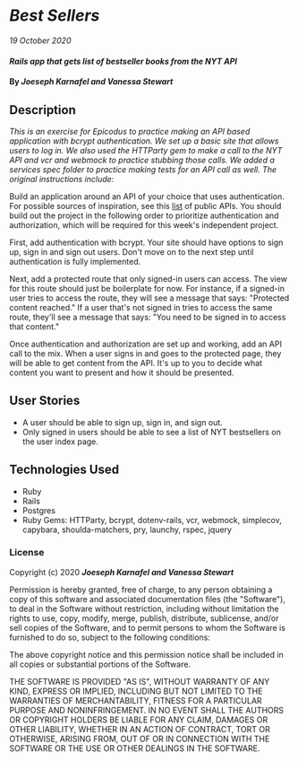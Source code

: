 # _Best Sellers_

_19 October 2020_

#### _Rails app that gets list of bestseller books from the NYT API_

#### By _**Joeseph Karnafel and Vanessa Stewart**_

## Description

_This is an exercise for Epicodus to practice making an API based application with bcrypt authentication. We set up a basic site that allows users to log in. We also used the HTTParty gem to make a call to the NYT API and vcr and webmock to practice stubbing those calls. We added a services spec folder to practice making tests for an API call as well. The original instructions include:_

Build an application around an API of your choice that uses authentication. For possible sources of inspiration, see this [list](https://github.com/public-apis/public-apis) of public APIs. You should build out the project in the following order to prioritize authentication and authorization, which will be required for this week's independent project.

First, add authentication with bcrypt. Your site should have options to sign up, sign in and sign out users. Don't move on to the next step until authentication is fully implemented.

Next, add a protected route that only signed-in users can access. The view for this route should just be boilerplate for now. For instance, if a signed-in user tries to access the route, they will see a message that says: "Protected content reached." If a user that's not signed in tries to access the same route, they'll see a message that says: "You need to be signed in to access that content."

Once authentication and authorization are set up and working, add an API call to the mix. When a user signs in and goes to the protected page, they will be able to get content from the API. It's up to you to decide what content you want to present and how it should be presented.

## User Stories
* A user should be able to sign up, sign in, and sign out.
* Only signed in users should be able to see a list of NYT bestsellers on the user index page.

## Technologies Used

* Ruby
* Rails
* Postgres
* Ruby Gems: HTTParty, bcrypt, dotenv-rails, vcr, webmock, simplecov, capybara, shoulda-matchers, pry, launchy, rspec, jquery 

### License

Copyright (c) 2020 **_Joeseph Karnafel and Vanessa Stewart_**

Permission is hereby granted, free of charge, to any person obtaining a copy of this software and associated documentation files (the "Software"), to deal in the Software without restriction, including without limitation the rights to use, copy, modify, merge, publish, distribute, sublicense, and/or sell copies of the Software, and to permit persons to whom the Software is furnished to do so, subject to the following conditions:

The above copyright notice and this permission notice shall be included in all copies or substantial portions of the Software.

THE SOFTWARE IS PROVIDED "AS IS", WITHOUT WARRANTY OF ANY KIND, EXPRESS OR IMPLIED, INCLUDING BUT NOT LIMITED TO THE WARRANTIES OF MERCHANTABILITY, FITNESS FOR A PARTICULAR PURPOSE AND NONINFRINGEMENT. IN NO EVENT SHALL THE AUTHORS OR COPYRIGHT HOLDERS BE LIABLE FOR ANY CLAIM, DAMAGES OR OTHER LIABILITY, WHETHER IN AN ACTION OF CONTRACT, TORT OR OTHERWISE, ARISING FROM, OUT OF OR IN CONNECTION WITH THE SOFTWARE OR THE USE OR OTHER DEALINGS IN THE SOFTWARE.